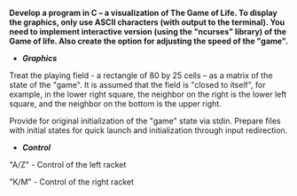 **Develop a program in C – a visualization of The Game of Life. To display the graphics, only use ASCII characters (with output to the terminal). You need to implement interactive version (using the "ncurses" library) of the Game of life. Also create the option for adjusting the speed of the "game".**

* ***Graphics***

Treat the playing field - a rectangle of 80 by 25 cells – as a matrix of the state of the "game". 
It is assumed that the field is "closed to itself", for example, in the lower right square, the neighbor on the right is the lower left square, and the neighbor on the bottom is the upper right.

Provide for original initialization of the "game" state via stdin. 
Prepare files with initial states for quick launch and initialization through input redirection. 

* ***Control***

"A/Z" - Control of the left racket

"K/M" - Control of the right racket
